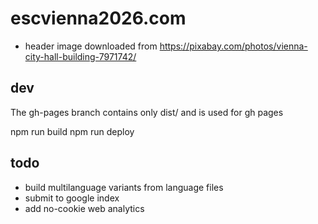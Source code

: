 # escvienna2026.com

- header image downloaded from https://pixabay.com/photos/vienna-city-hall-building-7971742/

## dev
The gh-pages branch contains only dist/ and is used for gh pages

npm run build
npm run deploy

## todo

- build multilanguage variants from language files
- submit to google index
- add no-cookie web analytics 